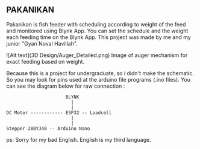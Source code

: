 ## PAKANIKAN

Pakanikan is fish feeder with scheduling according to weight of the feed and monitored using Blynk App.
You can set the schedule and the weight each feeding time on the Blynk App. This project was made by me and my junior "Gyan Noval Havillah".

![Alt text](3D Design/Auger_Detailed.png)
Image of auger mechanism for exact feeding based on weight.

Because this is a project for undergraduate, so i didn't make the schematic. So you may look for pins used at the arduino file programs (.ino files).
You can see the diagram below for raw connection :

```
                      BLYNK
                        |
                        |
DC Motor ------------ ESP32 -- Loadcell
                        |
                        |
Stepper 28BYJ48 -- Arduino Nano
```




ps: Sorry for my bad English. English is my third language.
